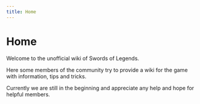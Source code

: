 ```yaml
---
title: Home
---
```


# Home

Welcome to the unofficial wiki of Swords of Legends.

Here some members of the community try to provide a wiki for the game with information, tips and tricks.

Currently we are still in the beginning and appreciate any help and hope for helpful members.